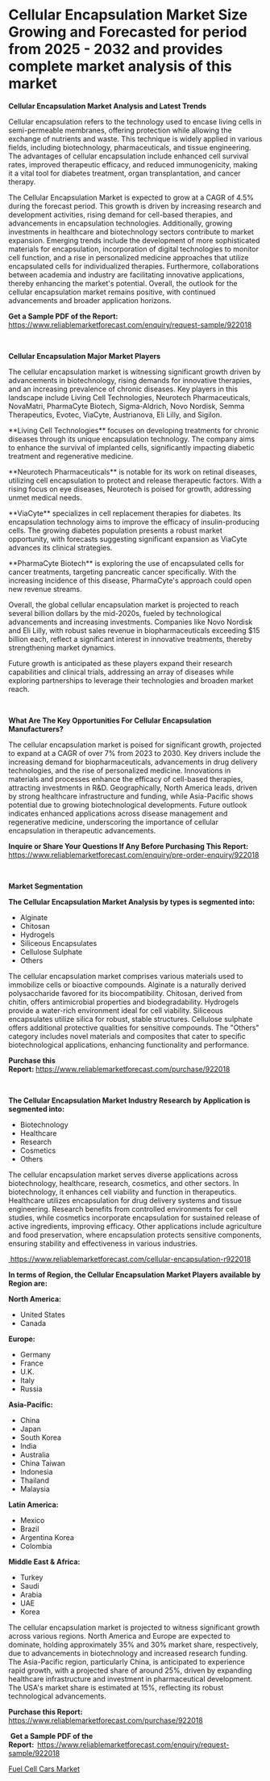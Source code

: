 <p><h1>Cellular Encapsulation Market Size Growing and Forecasted for period from 2025 - 2032 and provides complete market analysis of this market</h1></p><p><strong>Cellular Encapsulation Market Analysis and Latest Trends</strong></p>
<p><p>Cellular encapsulation refers to the technology used to encase living cells in semi-permeable membranes, offering protection while allowing the exchange of nutrients and waste. This technique is widely applied in various fields, including biotechnology, pharmaceuticals, and tissue engineering. The advantages of cellular encapsulation include enhanced cell survival rates, improved therapeutic efficacy, and reduced immunogenicity, making it a vital tool for diabetes treatment, organ transplantation, and cancer therapy.</p><p>The Cellular Encapsulation Market is expected to grow at a CAGR of 4.5% during the forecast period. This growth is driven by increasing research and development activities, rising demand for cell-based therapies, and advancements in encapsulation technologies. Additionally, growing investments in healthcare and biotechnology sectors contribute to market expansion. Emerging trends include the development of more sophisticated materials for encapsulation, incorporation of digital technologies to monitor cell function, and a rise in personalized medicine approaches that utilize encapsulated cells for individualized therapies. Furthermore, collaborations between academia and industry are facilitating innovative applications, thereby enhancing the market's potential. Overall, the outlook for the cellular encapsulation market remains positive, with continued advancements and broader application horizons.</p></p>
<p><strong>Get a Sample PDF of the Report:&nbsp;</strong> <a href="https://www.reliablemarketforecast.com/enquiry/request-sample/922018?utm_campaign=1840&utm_medium=2&utm_source=Github&utm_content=ia&utm_term=07032025&utm_id=cellular-encapsulation">https://www.reliablemarketforecast.com/enquiry/request-sample/922018</a></p>
<p>&nbsp;</p>
<p><strong>Cellular Encapsulation Major Market Players</strong></p>
<p><p>The cellular encapsulation market is witnessing significant growth driven by advancements in biotechnology, rising demands for innovative therapies, and an increasing prevalence of chronic diseases. Key players in this landscape include Living Cell Technologies, Neurotech Pharmaceuticals, NovaMatri, PharmaCyte Biotech, Sigma-Aldrich, Novo Nordisk, Semma Therapeutics, Evotec, ViaCyte, Austrianova, Eli Lilly, and Sigilon.</p><p>**Living Cell Technologies** focuses on developing treatments for chronic diseases through its unique encapsulation technology. The company aims to enhance the survival of implanted cells, significantly impacting diabetic treatment and regenerative medicine.</p><p>**Neurotech Pharmaceuticals** is notable for its work on retinal diseases, utilizing cell encapsulation to protect and release therapeutic factors. With a rising focus on eye diseases, Neurotech is poised for growth, addressing unmet medical needs.</p><p>**ViaCyte** specializes in cell replacement therapies for diabetes. Its encapsulation technology aims to improve the efficacy of insulin-producing cells. The growing diabetes population presents a robust market opportunity, with forecasts suggesting significant expansion as ViaCyte advances its clinical strategies.</p><p>**PharmaCyte Biotech** is exploring the use of encapsulated cells for cancer treatments, targeting pancreatic cancer specifically. With the increasing incidence of this disease, PharmaCyte's approach could open new revenue streams.</p><p>Overall, the global cellular encapsulation market is projected to reach several billion dollars by the mid-2020s, fueled by technological advancements and increasing investments. Companies like Novo Nordisk and Eli Lilly, with robust sales revenue in biopharmaceuticals exceeding $15 billion each, reflect a significant interest in innovative treatments, thereby strengthening market dynamics.</p><p>Future growth is anticipated as these players expand their research capabilities and clinical trials, addressing an array of diseases while exploring partnerships to leverage their technologies and broaden market reach.</p></p>
<p>&nbsp;</p>
<p><strong>What Are The Key Opportunities For Cellular Encapsulation Manufacturers?</strong></p>
<p><p>The cellular encapsulation market is poised for significant growth, projected to expand at a CAGR of over 7% from 2023 to 2030. Key drivers include the increasing demand for biopharmaceuticals, advancements in drug delivery technologies, and the rise of personalized medicine. Innovations in materials and processes enhance the efficacy of cell-based therapies, attracting investments in R&D. Geographically, North America leads, driven by strong healthcare infrastructure and funding, while Asia-Pacific shows potential due to growing biotechnological developments. Future outlook indicates enhanced applications across disease management and regenerative medicine, underscoring the importance of cellular encapsulation in therapeutic advancements.</p></p>
<p><strong>Inquire or Share Your Questions If Any Before Purchasing This Report:</strong> <a href="https://www.reliablemarketforecast.com/enquiry/pre-order-enquiry/922018?utm_campaign=1840&utm_medium=2&utm_source=Github&utm_content=ia&utm_term=07032025&utm_id=cellular-encapsulation">https://www.reliablemarketforecast.com/enquiry/pre-order-enquiry/922018</a></p>
<p>&nbsp;</p>
<p><strong>Market Segmentation</strong></p>
<p><strong>The Cellular Encapsulation Market Analysis by types is segmented into:</strong></p>
<p><ul><li>Alginate</li><li>Chitosan</li><li>Hydrogels</li><li>Siliceous Encapsulates</li><li>Cellulose Sulphate</li><li>Others</li></ul></p>
<p><p>The cellular encapsulation market comprises various materials used to immobilize cells or bioactive compounds. Alginate is a naturally derived polysaccharide favored for its biocompatibility. Chitosan, derived from chitin, offers antimicrobial properties and biodegradability. Hydrogels provide a water-rich environment ideal for cell viability. Siliceous encapsulates utilize silica for robust, stable structures. Cellulose sulphate offers additional protective qualities for sensitive compounds. The "Others" category includes novel materials and composites that cater to specific biotechnological applications, enhancing functionality and performance.</p></p>
<p><strong>Purchase this Report:&nbsp;</strong><a href="https://www.reliablemarketforecast.com/purchase/922018?utm_campaign=1840&utm_medium=2&utm_source=Github&utm_content=ia&utm_term=07032025&utm_id=cellular-encapsulation">https://www.reliablemarketforecast.com/purchase/922018</a></p>
<p>&nbsp;</p>
<p><strong>The Cellular Encapsulation Market Industry Research by Application is segmented into:</strong></p>
<p><ul><li>Biotechnology</li><li>Healthcare</li><li>Research</li><li>Cosmetics</li><li>Others</li></ul></p>
<p><p>The cellular encapsulation market serves diverse applications across biotechnology, healthcare, research, cosmetics, and other sectors. In biotechnology, it enhances cell viability and function in therapeutics. Healthcare utilizes encapsulation for drug delivery systems and tissue engineering. Research benefits from controlled environments for cell studies, while cosmetics incorporate encapsulation for sustained release of active ingredients, improving efficacy. Other applications include agriculture and food preservation, where encapsulation protects sensitive components, ensuring stability and effectiveness in various industries.</p></p>
<p><a href="https://www.reliablemarketforecast.com/cellular-encapsulation-r922018?utm_campaign=1840&utm_medium=2&utm_source=Github&utm_content=ia&utm_term=07032025&utm_id=cellular-encapsulation">&nbsp;https://www.reliablemarketforecast.com/cellular-encapsulation-r922018</a></p>
<p><strong>In terms of Region, the Cellular Encapsulation Market Players available by Region are:</strong></p>
<p>
    <p> <strong> North America: </strong>
        <ul>
            <li>United States</li>
            <li>Canada</li>
        </ul>
        </p> 
    <p> <strong> Europe: </strong>
        <ul>
            <li>Germany</li>
            <li>France</li>
            <li>U.K.</li>
            <li>Italy</li>
            <li>Russia</li>
        </ul>
        </p> 
    <p> <strong> Asia-Pacific: </strong>
        <ul>
            <li>China</li>
            <li>Japan</li>
            <li>South Korea</li>
            <li>India</li>
            <li>Australia</li>
            <li>China Taiwan</li>
            <li>Indonesia</li>
            <li>Thailand</li>
            <li>Malaysia</li>
        </ul>
        </p> 
    <p> <strong> Latin America: </strong>
        <ul>
            <li>Mexico</li>
            <li>Brazil</li>
            <li>Argentina Korea</li>
            <li>Colombia</li>
        </ul>
        </p> 
    <p> <strong> Middle East & Africa: </strong>
        <ul>
            <li>Turkey</li>
            <li>Saudi</li>
            <li>Arabia</li>
            <li>UAE</li>
            <li>Korea</li>
        </ul>
    </p>
    </p>
<p><p>The cellular encapsulation market is projected to witness significant growth across various regions. North America and Europe are expected to dominate, holding approximately 35% and 30% market share, respectively, due to advancements in biotechnology and increased research funding. The Asia-Pacific region, particularly China, is anticipated to experience rapid growth, with a projected share of around 25%, driven by expanding healthcare infrastructure and investment in pharmaceutical development. The USA's market share is estimated at 15%, reflecting its robust technological advancements.</p></p>
<p><strong>Purchase this Report: </strong><a href="https://www.reliablemarketforecast.com/purchase/922018?utm_campaign=1840&utm_medium=2&utm_source=Github&utm_content=ia&utm_term=07032025&utm_id=cellular-encapsulation">https://www.reliablemarketforecast.com/purchase/922018</a></p>
<p>&nbsp;<strong>Get a Sample PDF of the Report:&nbsp;&nbsp;</strong><a href="https://www.reliablemarketforecast.com/enquiry/request-sample/922018?utm_campaign=1840&utm_medium=2&utm_source=Github&utm_content=ia&utm_term=07032025&utm_id=cellular-encapsulation">https://www.reliablemarketforecast.com/enquiry/request-sample/922018</a></p>
<p><strong></strong></p>
<p><p><a href="https://github.com/vimar16th/Market-Research-Report-List-7/blob/main/fuel-cell-cars-market.md?utm_campaign=1840&utm_medium=2&utm_source=Github&utm_content=ia&utm_term=07032025&utm_id=cellular-encapsulation">Fuel Cell Cars Market</a></p></p>